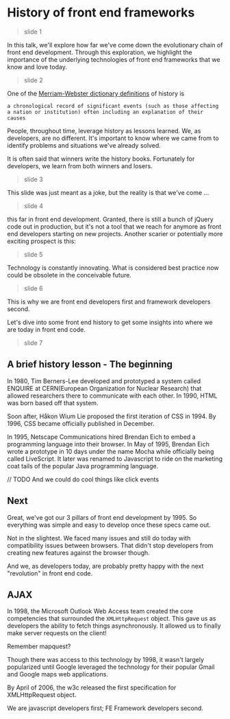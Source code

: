 # History of front end frameworks
> slide 1

In this talk, we'll explore how far we've come down the evolutionary chain of front end development. Through this exploration, we highlight the importance of the underlying technologies of front end frameworks that we know and love today.

> slide 2

One of the [Merriam-Webster dictionary definitions](https://www.merriam-webster.com/dictionary/history?utm_campaign=sd&utm_medium=serp&utm_source=jsonld) of history is

```
a chronological record of significant events (such as those affecting a nation or institution) often including an explanation of their causes
```

People, throughout time, leverage history as lessons learned. We, as developers, are no different. It's important to know where we came from to identify problems and situations we've already solved.

It is often said that winners write the history books. Fortunately for developers, we learn from both winners and losers.

> slide 3

This slide was just meant as a joke, but the reality is that we've come ...

> slide 4

this far in front end development. Granted, there is still a bunch of jQuery code out in production, but it's not a tool that we reach for anymore as front end developers starting on new projects. Another scarier or potentially more exciting prospect is this:

> slide 5

Technology is constantly innovating. What is considered best practice now could be obsolete in the conceivable future.

> slide 6

This is why we are front end developers first and framework developers second.

Let's dive into some front end history to get some insights into where we are today in front end code.

> slide 7

## A brief history lesson - The beginning

In 1980, Tim Berners-Lee developed and prototyped a system called ENQUIRE at CERN(European Organization for Nuclear Research) that allowed researchers there to communicate with each other. In 1990, HTML was born based off that system.

Soon after, Håkon Wium Lie proposed the first iteration of CSS in 1994. By 1996, CSS became officially published in December.


In 1995, Netscape Communications hired Brendan Eich to embed a programming language into their browser. In May of 1995, Brendan Eich wrote a prototype in 10 days under the name Mocha while officially being called LiveScript. It later was renamed to Javascript to ride on the marketing coat tails of the popular Java programming language.

// TODO And we could do cool things like click events

## Next

Great, we've got our 3 pillars of front end development by 1995. So everything was simple and easy to develop once these specs came out.

Not in the slightest. We faced many issues and still do today with compatibility issues between browsers. That didn't stop developers from creating new features against the browser though.

And we, as developers today, are probably pretty happy with the next "revolution" in front end code.

## AJAX
In 1998, the Microsoft Outlook Web Access team created the core competencies that surrounded the `XMLHttpRequest` object. This gave us as developers the ability to fetch things asynchronously. It allowed us to finally make server requests on the client!

Remember mapquest?

Though there was access to this technology by 1998, it wasn't largely popularized until Google leveraged the technology for their popular Gmail and Google maps web applications.

By April of 2006, the w3c released the first specification for XMLHttpRequest object.


We are javascript developers first; FE Framework developers second.
